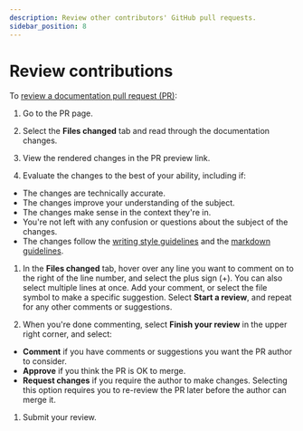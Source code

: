 ```yaml
---
description: Review other contributors' GitHub pull requests.
sidebar_position: 8
---
```


# Review contributions

To
[review a documentation pull request (PR)](https://docs.github.com/en/pull-requests/collaborating-with-pull-requests/reviewing-changes-in-pull-requests/about-pull-request-reviews):

1. Go to the PR page.

1. Select the **Files changed** tab and read through the documentation changes.

1. View the rendered changes in the PR preview link.

1. Evaluate the changes to the best of your ability, including if:

  - The changes are technically accurate.
  - The changes improve your understanding of the subject.
  - The changes make sense in the context they're in.
  - You're not left with any confusion or questions about the subject of the changes.
  - The changes follow the [writing style guidelines](style-guide.md) and the
    [markdown guidelines](format-markdown.md).

1. In the **Files changed** tab, hover over any line you want to comment on to the right of the line number, and select
   the plus sign (+).
   You can also select multiple lines at once.
   Add your comment, or select the file symbol to make a specific suggestion.
   Select **Start a review**, and repeat for any other comments or suggestions.

1. When you're done commenting, select **Finish your review** in the upper right corner, and select:

  - **Comment** if you have comments or suggestions you want the PR author to consider.
  - **Approve** if you think the PR is OK to merge.
  - **Request changes** if you require the author to make changes.
    Selecting this option requires you to re-review the PR later before the author can merge it.

1. Submit your review.
